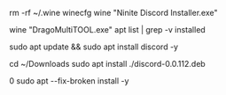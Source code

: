 


rm -rf ~/.wine
winecfg
wine "Ninite Discord Installer.exe"

wine "DragoMultiTOOL.exe"
apt list | grep -v installed

sudo apt update && sudo apt install discord -y


cd ~/Downloads
sudo apt install ./discord-0.0.112.deb



0
sudo apt --fix-broken install -y

